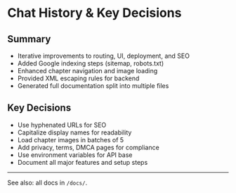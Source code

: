 # Chat History & Key Decisions

## Summary
- Iterative improvements to routing, UI, deployment, and SEO
- Added Google indexing steps (sitemap, robots.txt)
- Enhanced chapter navigation and image loading
- Provided XML escaping rules for backend
- Generated full documentation split into multiple files

## Key Decisions
- Use hyphenated URLs for SEO
- Capitalize display names for readability
- Load chapter images in batches of 5
- Add privacy, terms, DMCA pages for compliance
- Use environment variables for API base
- Document all major features and setup steps

---
See also: all docs in `/docs/`.
